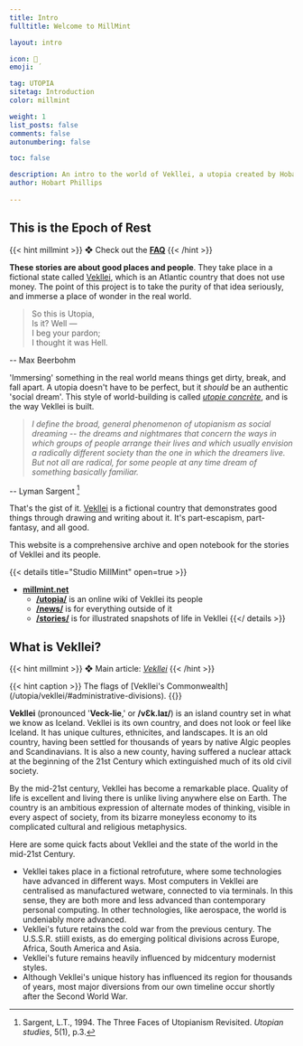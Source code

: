 ```yaml
---
title: Intro
fulltitle: Welcome to MillMint

layout: intro

icon: 📔
emoji: ΄

tag: UTOPIA
sitetag: Introduction
color: millmint

weight: 1
list_posts: false
comments: false
autonumbering: false

toc: false

description: An intro to the world of Vekllei, a utopia created by Hobart Phillips.
author: Hobart Phillips
 
---
```

## This is the Epoch of Rest
{{< hint millmint >}}
❖ Check out the [**FAQ**](/intro/faq)
{{< /hint >}}

**These stories are about good places and people**. They take place in a fictional state called [Vekllei](/utopia/vekllei/), which is an Atlantic country that does not use money. The point of this project is to take the purity of that idea seriously, and immerse a place of wonder in the real world.

> So this is Utopia,<br>
> Is it? Well — <br>
> I beg your pardon;<br>
> I thought it was Hell.

-- Max Beerbohm

'Immersing' something in the real world means things get dirty, break, and fall apart. A utopia doesn't have to be perfect, but it *should* be an authentic 'social dream'. This style of world-building is called [*utopie concrète*](/news/essays/utopie/), and is the way Vekllei is built.

> *I define the broad, general phenomenon of utopianism as social dreaming -- the dreams and nightmares that concern the ways in which groups of people arrange their lives and which usually envision a radically different society than the one in which the dreamers live. But not all are radical, for some people at any time dream of something basically familiar.*

-- Lyman Sargent [^1]

That's the gist of it. [Vekllei](/utopia/vekllei/) is a fictional country that demonstrates good things through drawing and writing about it. It's part-escapism, part-fantasy, and all good.

This website is a comprehensive archive and open notebook for the stories of Vekllei and its people.

{{< details title="Studio MillMint" open=true >}}
* [**millmint.net**](/)
  * [**/utopia/**](/utopia/) is an online wiki of Vekllei its people
  * [**/news/**](/news/) is for everything outside of it
  * [**/stories/**](/posts/) is for illustrated snapshots of life in Vekllei
{{</ details >}}

## What is Vekllei?

{{< hint millmint >}}
❖ Main article: [*Vekllei*](/utopia/vekllei)
{{< /hint >}}

<div class="row">
<div class="column">
<img src="https://images.millmint.net/images/mastheads/flags/aismious.png" alt="flag" style="width:100%; padding: 0; background-color: transparent;" >
</div>
<div class="column">
<img src="https://images.millmint.net/images/mastheads/flags/azores.png" alt="flag" style="width:100%; padding: 0; background-color: transparent;" >
</div>
<div class="column">
<img src="https://images.millmint.net/images/mastheads/flags/demon.png" alt="flag" style="width:100%; padding: 0; background-color: transparent;" >
</div>
<div class="column">
<img src="https://images.millmint.net/images/mastheads/flags/kala.png" alt="flag" style="width:100%; padding: 0; background-color: transparent;" >
</div>
<div class="column">
<img src="https://images.millmint.net/images/mastheads/flags/kalina.png" alt="flag" style="width:100%; padding: 0; background-color: transparent;" >
</div>
<div class="column">
<img src="https://images.millmint.net/images/mastheads/flags/mira.png" alt="flag" style="width:100%; padding: 0; background-color: transparent;" >
</div>
<div class="column">
<img src="https://images.millmint.net/images/mastheads/flags/vekllei-international.png" alt="flag" style="width:100%; padding: 0; background-color: transparent;" >
</div>
</div>
{{< hint caption >}}
The flags of [Vekllei's Commonwealth](/utopia/vekllei/#administrative-divisions).
{{</hint>}}

**Vekllei** (pronounced '**Veck-lie**,' or **/vƐk.laɪ/**) is an island country set in what we know as Iceland. Vekllei is its own country, and does not look or feel like Iceland. It has unique cultures, ethnicites, and landscapes. It is an old country, having been settled for thousands of years by native Algic peoples and Scandinavians. It is also a new county, having suffered a nuclear attack at the beginning of the 21st Century which extinguished much of its old civil society.

By the mid-21st century, Vekllei has become a remarkable place. Quality of life is excellent and living there is unlike living anywhere else on Earth. The country is an ambitious expression of alternate modes of thinking, visible in every aspect of society, from its bizarre moneyless economy to its complicated cultural and religious metaphysics.

Here are some quick facts about Vekllei and the state of the world in the mid-21st Century.

* Vekllei takes place in a fictional retrofuture, where some technologies have advanced in different ways. Most computers in Vekllei are centralised as manufactured wetware, connected to via terminals. In this sense, they are both more and less advanced than contemporary personal computing. In other technologies, like aerospace, the world is undeniably more advanced.
* Vekllei's future retains the cold war from the previous century. The U.S.S.R. stiill exists, as do emerging political divisions across Europe, Africa, South America and Asia.
* Vekllei's future remains heavily influenced by midcentury modernist styles.
* Although Vekllei's unique history has influenced its region for thousands of years, most major diversions from our own timeline occur shortly after the Second World War.

[^1]: Sargent, L.T., 1994. The Three Faces of Utopianism Revisited. *Utopian studies*, 5(1), p.3.

<style>
/* flags */
.row {
  display: flex;
  margin-left: auto;
  margin-right: auto;
}
.column {
  flex: 33.33%;
  padding: 5px;
}
@media (max-width: 1250px) {
  .row {
    display: none;
  }
}
a, body article a {
  color: var(--color-millmint);
}
</style>
